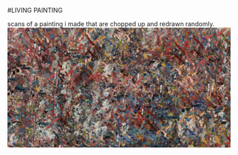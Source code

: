 #LIVING PAINTING

scans of a painting i made that are chopped up and redrawn randomly.
![Living Painting](./example.png "Living Painting")

